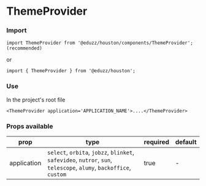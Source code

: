# ThemeProvider

### Import

```
import ThemeProvider from '@eduzz/houston/components/ThemeProvider'; (recommended)
```

or

```
import { ThemeProvider } from '@eduzz/houston';
```

### Use

In the project's root file

```
<ThemeProvider application='APPLICATION_NAME'>....</ThemeProvider>
```

### Props available

| prop | type | required | default |
| ---- | ---- | -------- | ------- |
| application | `select`, `orbita`, `jobzz`, `blinket`, `safevideo`, `nutror`, `sun`, `telescope`, `alumy`, `backoffice`, `custom` | true | - |